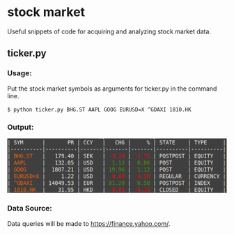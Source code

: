 # stock market
Useful snippets of code for acquiring and analyzing stock market data.

## ticker.py

### Usage:

Put the stock market symbols as arguments for ticker.py in the command line.
```
$ python ticker.py BHG.ST AAPL GOOG EURUSD=X ^GDAXI 1810.HK
```

### Output:

![alt text](ticker.png "ticker.py")

### Data Source:

Data queries will be made to https://finance.yahoo.com/.
